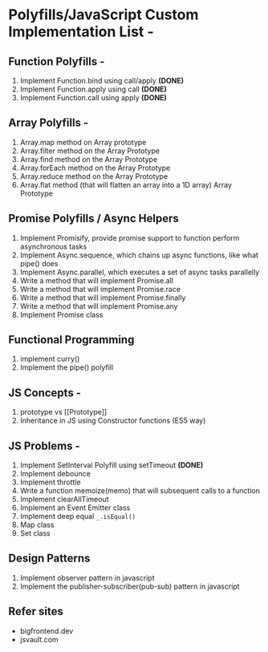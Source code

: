 # Polyfills/JavaScript Custom Implementation  List -

## Function Polyfills - 
1. Implement Function.bind using call/apply **(DONE)**
1. Implement Function.apply using call **(DONE)**
1. Implement Function.call using apply **(DONE)**

## Array Polyfills - 
1. Array.map method on Array prototype
1. Array.filter method on the Array Prototype
1. Array.find method on the Array Prototype
1. Array.forEach method on the Array Prototype
1. Array.reduce method on the Array Prototype
1. Array.flat method (that will flatten an array into a 1D array) Array Prototype

## Promise Polyfills / Async Helpers
1. Implement Promisify, provide promise support to function perform asynchronous tasks
1. Implement Async.sequence, which chains up async functions, like what pipe() does
1. Implement Async.parallel, which executes a set of async tasks parallelly
3. Write a method that will implement Promise.all
4. Write a method that will implement Promise.race
5. Write a method that will implement Promise.finally
6. Write a method that will implement Promise.any
7. Implement Promise class

## Functional Programming
1. implement curry()
1. Implement the pipe() polyfill

## JS Concepts - 
1. prototype vs [[Prototype]]
1. Inheritance in JS using Constructor functions (ES5 way)
## JS Problems - 
1. Implement SetInterval Polyfill using setTimeout **(DONE)**
1. Implement debounce
1. Implement throttle
1. Write a function memoize(memo) that will subsequent calls to a function
1. Implement clearAllTimeout
1. Implement an Event Emitter class
1. Implement deep equal `_.isEqual()`
1. Map class
1. Set class
## Design Patterns
1. Implement observer pattern in javascript
1. Implement the publisher-subscriber(pub-sub) pattern in javascript


## Refer sites
  * bigfrontend.dev
  * jsvault.com
